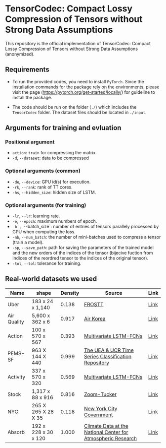 # TensorCodec: Compact Lossy Compression of Tensors without Strong Data Assumptions
This repository is the official implementation of TensorCodec: Compact Lossy Compression of Tensors without Strong Data Assumptions (anonymized).

## Requirements
* To run the provided codes, you need to install `PyTorch`. Since the installation commands for the package rely on the environments, please visit the page (https://pytorch.org/get-started/locally/) for guideline to install the package.

* The code should be run on the folder (`./`) which includes the `TensorCodec` folder. The dataset files should be located in `./input`.

## Arguments for training and evluation
### Positional argument
* `action`: `train` for compressing the matrix.
* `-d`, `--dataset`: data to be compressed

### Optional arguments (common)
* `-de`, `--device`: GPU id(s) for execution.
* `-rk`, `--rank`: rank of TT cores.
* `-hs`, `--hidden_size`: hidden size of LSTM.

### Optional arguments (for training)
* `-lr`, `--lr`: learning rate.
* `-e`, `--epoch`: maximum numbers of epoch.
* `-b', `--batch_size`: number of entries of tensors parallely processed by GPU when computing the loss.
* `-nb`, `--num_batch`: the number of mini-batches used to compress a tensor (train a model).
* `-sp`, `--save_path`: path for saving the parameters of the trained model and the new orders of the indices of the tensor (bijecive fuction from indices of the reordred tensor to the indices of the original tensor).
* `-tol`, `--tol`: tolerance for training.

## Real-world datasets we used

|Name|shape|Density|Source|Link|
|-|-|-|-|-|
|Uber|183 x 24 x 1,140|0.138|[FROSTT](http://frostt.io/)|[Link](https://www.dropbox.com/s/cvf6nrkmmwfe00w/uber_orig.npy?dl=0)|
|Air Quality|5,600 x 362 x 6|0.917|[Air Korea](https://www.airkorea.or.kr/web/)|[Link](https://www.dropbox.com/s/0a6ys590taefj8t/airquality_orig.npy?dl=0)|
|Action|100 x 570 x 567|0.393|[Multivariate LSTM-FCNs](https://github.com/titu1994/MLSTM-FCN)|[Link](https://www.dropbox.com/s/q1fpw14tjpxfa0x/action_orig.npy?dl=0)|
|PEMS-SF|963 X 144 X 440|0.999|[The UEA & UCR Time Series Classification Repository](https://www.timeseriesclassification.com/)|[Link](https://www.dropbox.com/s/n4kj8ajw9j8mefa/pems_orig.npy?dl=0)|
|Activity|337 x 570 x 320|0.569|[Multivariate LSTM-FCNs](https://github.com/titu1994/MLSTM-FCN)|[Link](https://www.dropbox.com/s/muoyj7a1utajhs9/activity_orig.npy?dl=0)|
|Stock|1,317 x 88 x 916|0.816|[Zoom-Tucker](https://github.com/jungijang/KoreaStockData)|[Link](https://www.dropbox.com/s/kpesk1nn0a92lrq/kstock_orig.npy?dl=0)|
|NYC|265 X 265 X 28 X 35|0.118|[New York City Government](https://www.nyc.gov/site/tlc/about/tlc-trip-record-data.page)|[Link](https://www.dropbox.com/s/9n9llimrxvyln76/nyc_orig.npy?dl=0)|
|Absorb|192 x 228 x 30 x 120|1.000|[Climate Data at the National Center for Atmospheric Research](https://www.earthsystemgrid.org)|[Link](https://www.dropbox.com/s/wpmyt5wt5ca08i5/absorb_orig.npy?dl=0)|
